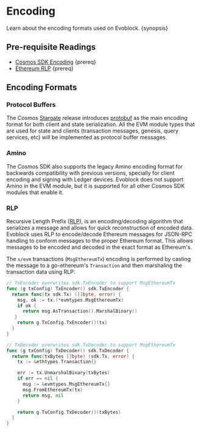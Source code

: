 <!--
order: 4
-->

# Encoding

Learn about the encoding formats used on Evoblock. {synopsis}

## Pre-requisite Readings

- [Cosmos SDK Encoding](https://docs.cosmos.network/main/core/encoding.html) {prereq}
- [Ethereum RLP](https://eth.wiki/en/fundamentals/rlp) {prereq}

## Encoding Formats

### Protocol Buffers

The Cosmos [Stargate](https://stargate.cosmos.network/) release introduces
[protobuf](https://developers.google.com/protocol-buffers) as the main encoding format for both
client and state serialization. All the EVM module types that are used for state and clients
(transaction messages, genesis, query services, etc) will be implemented as protocol buffer messages.

### Amino

The Cosmos SDK also supports the legacy Amino encoding format for backwards compatibility with
previous versions, specially for client encoding and signing with Ledger devices. Evoblock does not
support Amino in the EVM module, but it is supported for all other Cosmos SDK modules that enable it.

### RLP

Recursive Length Prefix ([RLP](https://eth.wiki/en/fundamentals/rlp)), is an encoding/decoding algorithm that serializes a message and
allows for quick reconstruction of encoded data. Evoblock uses RLP to encode/decode Ethereum
messages for JSON-RPC handling to conform messages to the proper Ethereum format. This allows
messages to be encoded and decoded in the exact format as Ethereum's.

The `x/evm` transactions (`MsgEthereumTx`) encoding is performed by casting the message to a go-ethereum's `Transaction` and then marshaling the transaction data using RLP:

```go
// TxEncoder overwrites sdk.TxEncoder to support MsgEthereumTx
func (g txConfig) TxEncoder() sdk.TxEncoder {
  return func(tx sdk.Tx) ([]byte, error) {
    msg, ok := tx.(*evmtypes.MsgEthereumTx)
    if ok {
      return msg.AsTransaction().MarshalBinary()
   }
    return g.TxConfig.TxEncoder()(tx)
  }
}

// TxDecoder overwrites sdk.TxDecoder to support MsgEthereumTx
func (g txConfig) TxDecoder() sdk.TxDecoder {
  return func(txBytes []byte) (sdk.Tx, error) {
    tx := &ethtypes.Transaction{}

    err := tx.UnmarshalBinary(txBytes)
    if err == nil {
      msg := &evmtypes.MsgEthereumTx{}
      msg.FromEthereumTx(tx)
      return msg, nil
    }

    return g.TxConfig.TxDecoder()(txBytes)
  }
}
```
